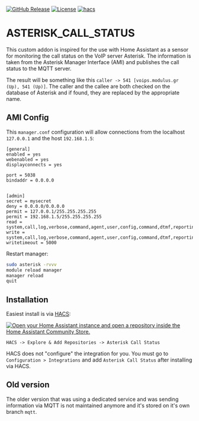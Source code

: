 [![GitHub Release](https://img.shields.io/github/release/bkbilly/asterisk_call_status.svg?style=flat-square)](https://github.com/bkbilly/asterisk_call_status/releases)
[![License](https://img.shields.io/github/license/bkbilly/asterisk_call_status.svg?style=flat-square)](LICENSE)
[![hacs](https://img.shields.io/badge/HACS-default-orange.svg?style=flat-square)](https://hacs.xyz)

# ASTERISK_CALL_STATUS
This custom addon is inspired for the use with Home Assistant as a sensor for monitoring the call status on the VoIP server Asterisk.
The information is taken from the Asterisk Manager Interface (AMI) and publishes the call status to the MQTT server.

The result will be something like this `caller -> 541 [voips.modulus.gr (Up), 541 (Up)]`.
The caller and the callee are both checked on the database of Asterisk and if found, they are replaced by the appropriate name.

## AMI Config
This `manager.conf` configuration will allow connections from the localhost `127.0.0.1` and the host `192.168.1.5`:
```
[general]
enabled = yes
webenabled = yes
displayconnects = yes   

port = 5038
bindaddr = 0.0.0.0


[admin]
secret = mysecret
deny = 0.0.0.0/0.0.0.0
permit = 127.0.0.1/255.255.255.255
permit = 192.168.1.5/255.255.255.255
read = system,call,log,verbose,command,agent,user,config,command,dtmf,reporting,cdr,dialplan,originate,message
write = system,call,log,verbose,command,agent,user,config,command,dtmf,reporting,cdr,dialplan,originate,message
writetimeout = 5000
```

Restart manager:
```bash
sudo asterisk -rvvv
module reload manager
manager reload
quit
```

## Installation
Easiest install is via [HACS](https://hacs.xyz/):

[![Open your Home Assistant instance and open a repository inside the Home Assistant Community Store.](https://my.home-assistant.io/badges/hacs_repository.svg)](https://my.home-assistant.io/redirect/hacs_repository/?owner=bkbilly&repository=asterisk_call_status&category=integration)

`HACS -> Explore & Add Repositories -> Asterisk Call Status`

HACS does not "configure" the integration for you. You must go to `Configuration > Integrations` and add `Asterisk Call Status` after installing via HACS.


## Old version
The older version that was using a dedicated service and was sending information via MQTT is not maintained anymore and it's stored on it's own branch `mqtt`.